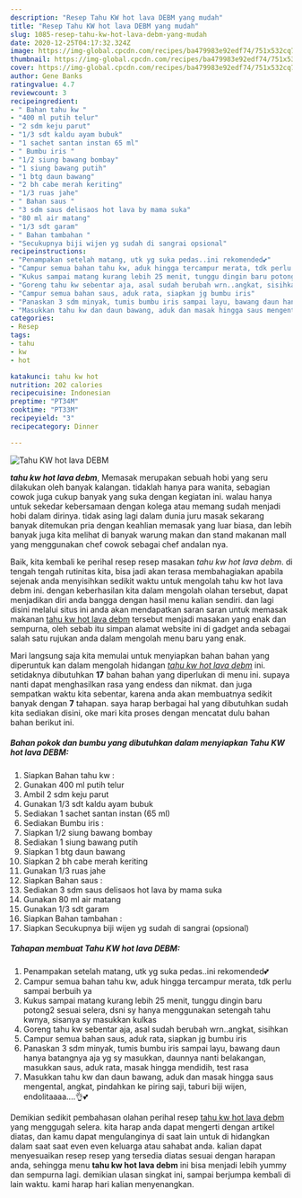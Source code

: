 ```yaml
---
description: "Resep Tahu KW hot lava DEBM yang mudah"
title: "Resep Tahu KW hot lava DEBM yang mudah"
slug: 1085-resep-tahu-kw-hot-lava-debm-yang-mudah
date: 2020-12-25T04:17:32.324Z
image: https://img-global.cpcdn.com/recipes/ba479983e92edf74/751x532cq70/tahu-kw-hot-lava-debm-foto-resep-utama.jpg
thumbnail: https://img-global.cpcdn.com/recipes/ba479983e92edf74/751x532cq70/tahu-kw-hot-lava-debm-foto-resep-utama.jpg
cover: https://img-global.cpcdn.com/recipes/ba479983e92edf74/751x532cq70/tahu-kw-hot-lava-debm-foto-resep-utama.jpg
author: Gene Banks
ratingvalue: 4.7
reviewcount: 3
recipeingredient:
- " Bahan tahu kw "
- "400 ml putih telur"
- "2 sdm keju parut"
- "1/3 sdt kaldu ayam bubuk"
- "1 sachet santan instan 65 ml"
- " Bumbu iris "
- "1/2 siung bawang bombay"
- "1 siung bawang putih"
- "1 btg daun bawang"
- "2 bh cabe merah keriting"
- "1/3 ruas jahe"
- " Bahan saus "
- "3 sdm saus delisaos hot lava by mama suka"
- "80 ml air matang"
- "1/3 sdt garam"
- " Bahan tambahan "
- "Secukupnya biji wijen yg sudah di sangrai opsional"
recipeinstructions:
- "Penampakan setelah matang, utk yg suka pedas..ini rekomended💕"
- "Campur semua bahan tahu kw, aduk hingga tercampur merata, tdk perlu sampai berbuih ya"
- "Kukus sampai matang kurang lebih 25 menit, tunggu dingin baru potong2 sesuai selera, dsni sy hanya menggunakan setengah tahu kwnya, sisanya sy masukkan kulkas"
- "Goreng tahu kw sebentar aja, asal sudah berubah wrn..angkat, sisihkan"
- "Campur semua bahan saus, aduk rata, siapkan jg bumbu iris"
- "Panaskan 3 sdm minyak, tumis bumbu iris sampai layu, bawang daun hanya batangnya aja yg sy masukkan, daunnya nanti belakangan, masukkan saus, aduk rata, masak hingga mendidih, test rasa"
- "Masukkan tahu kw dan daun bawang, aduk dan masak hingga saus mengental, angkat, pindahkan ke piring saji, taburi biji wijen, endolitaaaa....👌💕"
categories:
- Resep
tags:
- tahu
- kw
- hot

katakunci: tahu kw hot 
nutrition: 202 calories
recipecuisine: Indonesian
preptime: "PT34M"
cooktime: "PT33M"
recipeyield: "3"
recipecategory: Dinner

---
```



![Tahu KW hot lava DEBM](https://img-global.cpcdn.com/recipes/ba479983e92edf74/751x532cq70/tahu-kw-hot-lava-debm-foto-resep-utama.jpg)

<b><i>tahu kw hot lava debm</i></b>, Memasak merupakan sebuah hobi yang seru dilakukan oleh banyak kalangan. tidaklah hanya para wanita, sebagian cowok juga cukup banyak yang suka dengan kegiatan ini. walau hanya untuk sekedar kebersamaan dengan kolega atau memang sudah menjadi hobi dalam dirinya. tidak asing lagi dalam dunia juru masak sekarang banyak ditemukan pria dengan keahlian memasak yang luar biasa, dan lebih banyak juga kita melihat di banyak warung makan dan stand makanan mall yang menggunakan chef cowok sebagai chef andalan nya.



Baik, kita kembali ke perihal resep resep masakan <i>tahu kw hot lava debm</i>. di tengah tengah rutinitas kita, bisa jadi akan terasa membahagiakan apabila sejenak anda menyisihkan sedikit waktu untuk mengolah tahu kw hot lava debm ini. dengan keberhasilan kita dalam mengolah olahan tersebut, dapat menjadikan diri anda bangga dengan hasil menu kalian sendiri. dan lagi disini melalui situs ini anda akan mendapatkan saran saran untuk memasak makanan <u>tahu kw hot lava debm</u> tersebut menjadi masakan yang enak dan sempurna, oleh sebab itu simpan alamat website ini di gadget anda sebagai salah satu rujukan anda dalam mengolah menu baru yang enak.


Mari langsung saja kita memulai untuk menyiapkan bahan bahan yang diperuntuk kan dalam mengolah hidangan <u><i>tahu kw hot lava debm</i></u> ini. setidaknya dibutuhkan <b>17</b> bahan bahan yang diperlukan di menu ini. supaya nanti dapat menghasilkan rasa yang endess dan nikmat. dan juga sempatkan waktu kita sebentar, karena anda akan membuatnya sedikit banyak dengan <b>7</b> tahapan. saya harap berbagai hal yang dibutuhkan sudah kita sediakan disini, oke mari kita proses dengan mencatat dulu bahan bahan berikut ini.

<!--inarticleads1-->

##### Bahan pokok dan bumbu yang dibutuhkan dalam menyiapkan Tahu KW hot lava DEBM:

1. Siapkan  Bahan tahu kw :
1. Gunakan 400 ml putih telur
1. Ambil 2 sdm keju parut
1. Gunakan 1/3 sdt kaldu ayam bubuk
1. Sediakan 1 sachet santan instan (65 ml)
1. Sediakan  Bumbu iris :
1. Siapkan 1/2 siung bawang bombay
1. Sediakan 1 siung bawang putih
1. Siapkan 1 btg daun bawang
1. Siapkan 2 bh cabe merah keriting
1. Gunakan 1/3 ruas jahe
1. Siapkan  Bahan saus :
1. Sediakan 3 sdm saus delisaos hot lava by mama suka
1. Gunakan 80 ml air matang
1. Gunakan 1/3 sdt garam
1. Siapkan  Bahan tambahan :
1. Siapkan Secukupnya biji wijen yg sudah di sangrai (opsional)




<!--inarticleads2-->

##### Tahapan membuat Tahu KW hot lava DEBM:

1. Penampakan setelah matang, utk yg suka pedas..ini rekomended💕
1. Campur semua bahan tahu kw, aduk hingga tercampur merata, tdk perlu sampai berbuih ya
1. Kukus sampai matang kurang lebih 25 menit, tunggu dingin baru potong2 sesuai selera, dsni sy hanya menggunakan setengah tahu kwnya, sisanya sy masukkan kulkas
1. Goreng tahu kw sebentar aja, asal sudah berubah wrn..angkat, sisihkan
1. Campur semua bahan saus, aduk rata, siapkan jg bumbu iris
1. Panaskan 3 sdm minyak, tumis bumbu iris sampai layu, bawang daun hanya batangnya aja yg sy masukkan, daunnya nanti belakangan, masukkan saus, aduk rata, masak hingga mendidih, test rasa
1. Masukkan tahu kw dan daun bawang, aduk dan masak hingga saus mengental, angkat, pindahkan ke piring saji, taburi biji wijen, endolitaaaa....👌💕




Demikian sedikit pembahasan olahan perihal resep <u>tahu kw hot lava debm</u> yang menggugah selera. kita harap anda dapat mengerti dengan artikel diatas, dan kamu dapat mengulanginya di saat lain untuk di hidangkan dalam saat saat even even keluarga atau sahabat anda. kalian dapat menyesuaikan resep resep yang tersedia diatas sesuai dengan harapan anda, sehingga menu <b>tahu kw hot lava debm</b> ini bisa menjadi lebih yummy dan sempurna lagi. demikian ulasan singkat ini, sampai berjumpa kembali di lain waktu. kami harap hari kalian menyenangkan.

